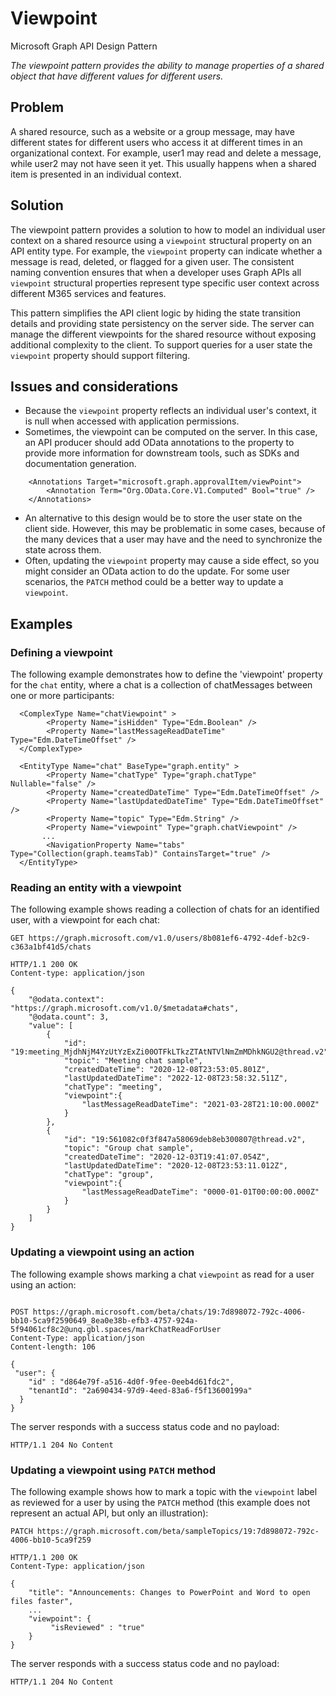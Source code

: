 # Viewpoint

Microsoft Graph API Design Pattern


*The viewpoint pattern provides the ability to manage properties of a shared object that have different values for different users.*

## Problem
A shared resource, such as a website or a group message, may have different states for different users who access it at different times in an organizational context. For example, user1 may read and delete a message, while user2 may not have seen it yet. This usually happens when a shared item is presented in an individual context.
## Solution

The viewpoint pattern provides a solution to how to model an individual user context on a shared resource using a `viewpoint` structural property on an API entity type.
For example, the `viewpoint` property can indicate whether a message is read, deleted, or flagged for a given user. 
The consistent naming convention ensures that when a developer uses Graph APIs all `viewpoint` structural properties represent type specific user context across different M365 services and features.

This pattern simplifies the API client logic by hiding the state transition details and providing state persistency on the server side. The server can manage the different viewpoints for the shared resource without exposing additional complexity to the client. To support queries for a user state the `viewpoint` property should support filtering.
## Issues and considerations

- Because the `viewpoint` property reflects an individual user's context, it is null when accessed with application permissions.
- Sometimes, the viewpoint can be computed on the server. In this case, an API producer should add OData annotations to the property to provide more information for downstream tools, such as SDKs and documentation generation.
```
    <Annotations Target="microsoft.graph.approvalItem/viewPoint">
        <Annotation Term="Org.OData.Core.V1.Computed" Bool="true" />
    </Annotations>
```
- An alternative to this design would be to store the user state on the client side. However, this may be problematic in some cases, because of the many devices that a user may have and the need to synchronize the state across them.
- Often, updating the `viewpoint` property may cause a side effect, so you might consider an OData action to do the update. For some user scenarios, the `PATCH` method could be a better way to update a `viewpoint`.

## Examples

### Defining a viewpoint

The following example demonstrates how to define the 'viewpoint' property for the `chat` entity, where a chat is a collection of chatMessages between one or more participants: 
```
  <ComplexType Name="chatViewpoint" >
        <Property Name="isHidden" Type="Edm.Boolean" />
        <Property Name="lastMessageReadDateTime" Type="Edm.DateTimeOffset" />
  </ComplexType>

  <EntityType Name="chat" BaseType="graph.entity" >
        <Property Name="chatType" Type="graph.chatType" Nullable="false" />
        <Property Name="createdDateTime" Type="Edm.DateTimeOffset" />
        <Property Name="lastUpdatedDateTime" Type="Edm.DateTimeOffset" />              
        <Property Name="topic" Type="Edm.String" />
        <Property Name="viewpoint" Type="graph.chatViewpoint" />
       ...
        <NavigationProperty Name="tabs" Type="Collection(graph.teamsTab)" ContainsTarget="true" />
  </EntityType>

```
### Reading an entity with a viewpoint

The following example shows reading a collection of chats for an identified user, with a viewpoint for each chat:

```http
GET https://graph.microsoft.com/v1.0/users/8b081ef6-4792-4def-b2c9-c363a1bf41d5/chats
```

```http
HTTP/1.1 200 OK
Content-type: application/json

{
    "@odata.context": "https://graph.microsoft.com/v1.0/$metadata#chats",
    "@odata.count": 3,
    "value": [
        {
            "id": "19:meeting_MjdhNjM4YzUtYzExZi00OTFkLTkzZTAtNTVlNmZmMDhkNGU2@thread.v2",
            "topic": "Meeting chat sample",
            "createdDateTime": "2020-12-08T23:53:05.801Z",
            "lastUpdatedDateTime": "2022-12-08T23:58:32.511Z",
            "chatType": "meeting",         
            "viewpoint":{
                "lastMessageReadDateTime": "2021-03-28T21:10:00.000Z"              
            }
        },
        {
            "id": "19:561082c0f3f847a58069deb8eb300807@thread.v2",
            "topic": "Group chat sample",
            "createdDateTime": "2020-12-03T19:41:07.054Z",
            "lastUpdatedDateTime": "2020-12-08T23:53:11.012Z",
            "chatType": "group",            
            "viewpoint":{
                "lastMessageReadDateTime": "0000-01-01T00:00:00.000Z"                
            }
        }
    ]
}
```
### Updating a viewpoint using an action

The following example shows marking a chat `viewpoint` as read for a user using an action:

```http

POST https://graph.microsoft.com/beta/chats/19:7d898072-792c-4006-bb10-5ca9f2590649_8ea0e38b-efb3-4757-924a-5f94061cf8c2@unq.gbl.spaces/markChatReadForUser
Content-Type: application/json
Content-length: 106

{
 "user": {
    "id" : "d864e79f-a516-4d0f-9fee-0eeb4d61fdc2",
    "tenantId": "2a690434-97d9-4eed-83a6-f5f13600199a"
  }
}
```

The server responds with a  success status code and no payload:

```http
HTTP/1.1 204 No Content
```
### Updating a viewpoint using `PATCH` method

The following example shows how to mark a topic with the `viewpoint` label as reviewed for a user by using the `PATCH` method (this example does not represent an actual API, but only an illustration):

```
PATCH https://graph.microsoft.com/beta/sampleTopics/19:7d898072-792c-4006-bb10-5ca9f259

HTTP/1.1 200 OK
Content-Type: application/json

{  
    "title": "Announcements: Changes to PowerPoint and Word to open files faster",
    ...
    "viewpoint": {
         "isReviewed" : "true"
    }
}
```

The server responds with a  success status code and no payload:

```http
HTTP/1.1 204 No Content
```
